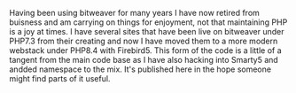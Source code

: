 Having been using bitweaver for many years I have now retired from buisness and am 
carrying on things for enjoyment, not that maintaining PHP is a joy at times. 
I have several sites that have been live on bitweaver under PHP7.3 from their creating
and now I have moved them to a more modern webstack under PHP8.4 with Firebird5.
This form of the code is a little of a tangent from the main code base as I have also
hacking into Smarty5 and andded namespace to the mix. It's published here in the hope
someone might find parts of it useful.
